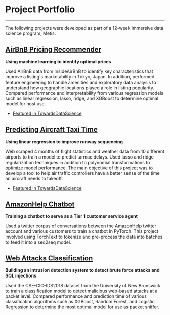 # Project Portfolio
______________

The following projects were developed as part of a 12-week immersive data science program, Metis. 

## [AirBnB Pricing Recommender](https://github.com/AbishekGollapudi/DataProjects/tree/master/AirBnB%20Pricing)
**Using machine learning to identify optimal prices**

Used AirBnB data from InsideAirBnB to identify key characteristics that improve a listing's marketability in Tokyo, Japan. In addition, performed feature engineering to handle amenities and exploratory data analysis to understand how geographic locations played a role in listing popularity. Compared performance and interpretability from various regression models such as linear regression, lasso, ridge, and XGBoost to determine optimal model for host use.

* [Featured in TowardsDataScience](https://towardsdatascience.com/airbnb-pricing-recommender-19225d0f5d1?source=user_profile---------0-----------------------)


## [Predicting Aircraft Taxi Time](https://github.com/AbishekGollapudi/DataProjects/tree/master/Taxi-Time%20Regression)
**Using linear regression to improve runway sequencing**

Web scraped 4 months of flight statistics and weather data from 10 different airports to train a model to predict tarmac delays.
Used lasso and ridge regularization techniques in addition to polynomial transformations to optimize model performance. The main
objective of this project was to develop a tool to help air traffic controllers have a better sense of the time an aircraft needs
to takeoff. 

* [Featured in TowardsDataScience](https://towardsdatascience.com/predicting-aircraft-taxi-time-6c4eaa402d77)


## [AmazonHelp Chatbot](https://github.com/AbishekGollapudi/DataProjects/tree/master/AmazonHelp%20Chatbot)
**Training a chatbot to serve as a Tier 1 customer service agent**

Used a twitter corpus of conversations between the AmazonHelp twitter account and various customers to train a chatbot in PyTorch. This project involved using TorchText to tokenize and pre-process the data into batches to feed it into a seq2seq model. 


## [Web Attacks Classification](https://github.com/AbishekGollapudi/DataProjects/tree/master/Web%20Attacks%20Classification)
**Building an intrusion detection system to detect brute force attacks and SQL injections**

Used the CSE-CIC-IDS2018 dataset from the University of New Brunswick to train a classification model to detect malicious web-based attacks at a packet level. Compared performance and prediction time of various classification algorithms such as  XGBoost, Random Forest, and Logistic Regression to determine the most optimal model for use as packet sniffer. 


